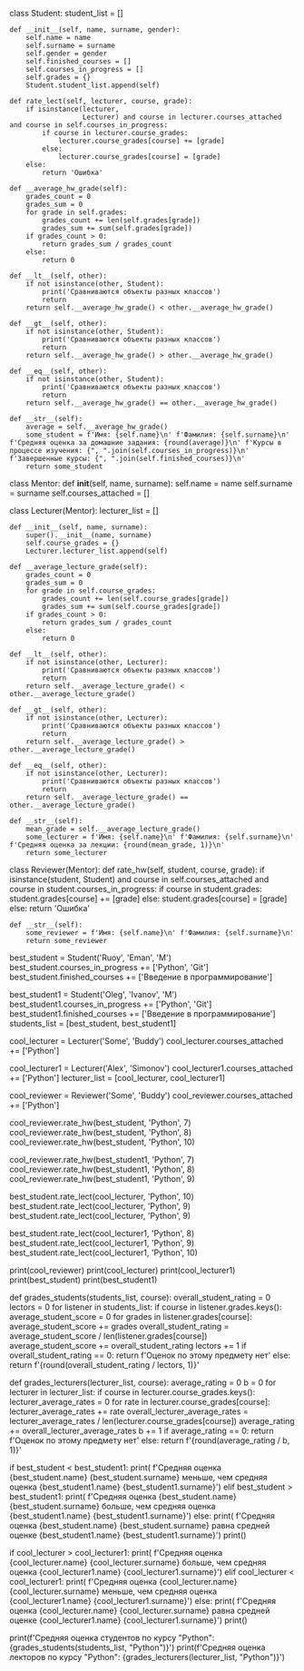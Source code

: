class Student:
    student_list = []

    def __init__(self, name, surname, gender):
        self.name = name
        self.surname = surname
        self.gender = gender
        self.finished_courses = []
        self.courses_in_progress = []
        self.grades = {}
        Student.student_list.append(self)

    def rate_lect(self, lecturer, course, grade):
        if isinstance(lecturer,
                      Lecturer) and course in lecturer.courses_attached and course in self.courses_in_progress:
            if course in lecturer.course_grades:
                lecturer.course_grades[course] += [grade]
            else:
                lecturer.course_grades[course] = [grade]
        else:
            return 'Ошибка'

    def __average_hw_grade(self):
        grades_count = 0
        grades_sum = 0
        for grade in self.grades:
            grades_count += len(self.grades[grade])
            grades_sum += sum(self.grades[grade])
        if grades_count > 0:
            return grades_sum / grades_count
        else:
            return 0

    def __lt__(self, other):
        if not isinstance(other, Student):
            print('Сравниваются объекты разных классов')
            return
        return self.__average_hw_grade() < other.__average_hw_grade()

    def __gt__(self, other):
        if not isinstance(other, Student):
            print('Сравниваются объекты разных классов')
            return
        return self.__average_hw_grade() > other.__average_hw_grade()

    def __eq__(self, other):
        if not isinstance(other, Student):
            print('Сравниваются объекты разных классов')
            return
        return self.__average_hw_grade() == other.__average_hw_grade()

    def __str__(self):
        average = self.__average_hw_grade()
        some_student = f'Имя: {self.name}\n' f'Фамилия: {self.surname}\n' f'Средняя оценка за домашние задания: {round(average)}\n' f'Курсы в процессе изучения: {", ".join(self.courses_in_progress)}\n' f'Завершенные курсы: {", ".join(self.finished_courses)}\n'
        return some_student


class Mentor:
    def __init__(self, name, surname):
        self.name = name
        self.surname = surname
        self.courses_attached = []


class Lecturer(Mentor):
    lecturer_list = []

    def __init__(self, name, surname):
        super().__init__(name, surname)
        self.course_grades = {}
        Lecturer.lecturer_list.append(self)

    def __average_lecture_grade(self):
        grades_count = 0
        grades_sum = 0
        for grade in self.course_grades:
            grades_count += len(self.course_grades[grade])
            grades_sum += sum(self.course_grades[grade])
        if grades_count > 0:
            return grades_sum / grades_count
        else:
            return 0

    def __lt__(self, other):
        if not isinstance(other, Lecturer):
            print('Сравниваются объекты разных классов')
            return
        return self.__average_lecture_grade() < other.__average_lecture_grade()

    def __gt__(self, other):
        if not isinstance(other, Lecturer):
            print('Сравниваются объекты разных классов')
            return
        return self.__average_lecture_grade() > other.__average_lecture_grade()

    def __eq__(self, other):
        if not isinstance(other, Lecturer):
            print('Сравниваются объекты разных классов')
            return
        return self.__average_lecture_grade() == other.__average_lecture_grade()

    def __str__(self):
        mean_grade = self.__average_lecture_grade()
        some_lecturer = f'Имя: {self.name}\n' f'Фамилия: {self.surname}\n' f'Средняя оценка за лекции: {round(mean_grade, 1)}\n'
        return some_lecturer


class Reviewer(Mentor):
    def rate_hw(self, student, course, grade):
        if isinstance(student, Student) and course in self.courses_attached and course in student.courses_in_progress:
            if course in student.grades:
                student.grades[course] += [grade]
            else:
                student.grades[course] = [grade]
        else:
            return 'Ошибка'

    def __str__(self):
        some_reviewer = f'Имя: {self.name}\n' f'Фамилия: {self.surname}\n'
        return some_reviewer


best_student = Student('Ruoy', 'Eman', 'M')
best_student.courses_in_progress += ['Python', 'Git']
best_student.finished_courses += ['Введение в программирование']

best_student1 = Student('Oleg', 'Ivanov', 'M')
best_student1.courses_in_progress += ['Python', 'Git']
best_student1.finished_courses += ['Введение в программирование']
students_list = [best_student, best_student1]

cool_lecturer = Lecturer('Some', 'Buddy')
cool_lecturer.courses_attached += ['Python']

cool_lecturer1 = Lecturer('Alex', 'Simonov')
cool_lecturer1.courses_attached += ['Python']
lecturer_list = [cool_lecturer, cool_lecturer1]

cool_reviewer = Reviewer('Some', 'Buddy')
cool_reviewer.courses_attached += ['Python']

cool_reviewer.rate_hw(best_student, 'Python', 7)
cool_reviewer.rate_hw(best_student, 'Python', 8)
cool_reviewer.rate_hw(best_student, 'Python', 10)

cool_reviewer.rate_hw(best_student1, 'Python', 7)
cool_reviewer.rate_hw(best_student1, 'Python', 8)
cool_reviewer.rate_hw(best_student1, 'Python', 9)

best_student.rate_lect(cool_lecturer, 'Python', 10)
best_student.rate_lect(cool_lecturer, 'Python', 9)
best_student.rate_lect(cool_lecturer, 'Python', 9)

best_student.rate_lect(cool_lecturer1, 'Python', 8)
best_student.rate_lect(cool_lecturer1, 'Python', 9)
best_student.rate_lect(cool_lecturer1, 'Python', 10)

print(cool_reviewer)
print(cool_lecturer)
print(cool_lecturer1)
print(best_student)
print(best_student1)


def grades_students(students_list, course):
    overall_student_rating = 0
    lectors = 0
    for listener in students_list:
        if course in listener.grades.keys():
            average_student_score = 0
            for grades in listener.grades[course]:
                average_student_score += grades
            overall_student_rating = average_student_score / len(listener.grades[course])
            average_student_score += overall_student_rating
            lectors += 1
    if overall_student_rating == 0:
        return f'Оценок по этому предмету нет'
    else:
        return f'{round(overall_student_rating / lectors, 1)}'


def grades_lecturers(lecturer_list, course):
    average_rating = 0
    b = 0
    for lecturer in lecturer_list:
        if course in lecturer.course_grades.keys():
            lecturer_average_rates = 0
            for rate in lecturer.course_grades[course]:
                lecturer_average_rates += rate
            overall_lecturer_average_rates = lecturer_average_rates / len(lecturer.course_grades[course])
            average_rating += overall_lecturer_average_rates
            b += 1
    if average_rating == 0:
        return f'Оценок по этому предмету нет'
    else:
        return f'{round(average_rating / b, 1)}'


if best_student < best_student1:
    print(
        f'Средняя оценка {best_student.name} {best_student.surname} меньше, чем средняя оценка {best_student1.name} {best_student1.surname}')
elif best_student > best_student1:
    print(
        f'Средняя оценка {best_student.name} {best_student.surname} больше, чем средняя оценка {best_student1.name} {best_student1.surname}')
else:
    print(
        f'Средняя оценка {best_student.name} {best_student.surname}  равна средней оценке {best_student1.name} {best_student1.surname}')
print()

if cool_lecturer > cool_lecturer1:
    print(
        f'Средняя оценка {cool_lecturer.name} {cool_lecturer.surname} больше, чем средняя оценка {cool_lecturer1.name} {cool_lecturer1.surname}')
elif cool_lecturer < cool_lecturer1:
    print(
        f'Средняя оценка {cool_lecturer.name} {cool_lecturer.surname} меньше, чем средняя оценка {cool_lecturer1.name} {cool_lecturer1.surname}')
else:
    print(
        f'Средняя оценка {cool_lecturer.name} {cool_lecturer.surname}  равна средней оценке {cool_lecturer1.name} {cool_lecturer1.surname}')
print()

print(f'Средняя оценка студентов по курсу "Python": {grades_students(students_list, "Python")}')
print(f'Средняя оценка лекторов по курсу "Python": {grades_lecturers(lecturer_list, "Python")}')